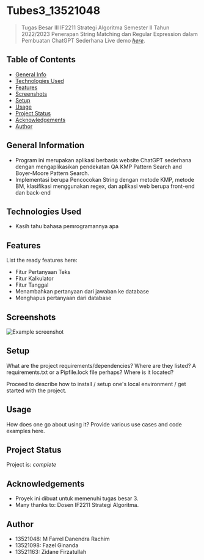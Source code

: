 
# Tubes3_13521048
> Tugas Besar III IF2211 Strategi Algoritma Semester II Tahun 2022/2023 Penerapan String Matching dan Regular Expression dalam Pembuatan ChatGPT Sederhana
> Live demo [_here_](https://www.example.com). <!-- If you have the project hosted somewhere, include the link here. -->

## Table of Contents
* [General Info](#general-information)
* [Technologies Used](#technologies-used)
* [Features](#features)
* [Screenshots](#screenshots)
* [Setup](#setup)
* [Usage](#usage)
* [Project Status](#project-status)
* [Acknowledgements](#acknowledgements)
* [Author](#author)
<!-- * [License](#license) -->


## General Information
- Program ini merupakan aplikasi berbasis website ChatGPT sederhana dengan mengaplikasikan pendekatan QA KMP Pattern Search and Boyer-Moore Pattern Search.
- Implementasi berupa Pencocokan String dengan metode KMP, metode BM, klasifikasi menggunakan regex, dan aplikasi web berupa front-end dan back-end
<!-- You don't have to answer all the questions - just the ones relevant to your project. -->


## Technologies Used
- Kasih tahu bahasa pemrogramannya apa


## Features
List the ready features here:
- Fitur Pertanyaan Teks 
- Fitur Kalkulator
- Fitur Tanggal
- Menambahkan pertanyaan dari jawaban ke database
- Menghapus pertanyaan dari database


## Screenshots
![Example screenshot](./img/screenshot.png)
<!-- If you have screenshots you'd like to share, include them here. -->


## Setup
What are the project requirements/dependencies? Where are they listed? A requirements.txt or a Pipfile.lock file perhaps? Where is it located?

Proceed to describe how to install / setup one's local environment / get started with the project.


## Usage
How does one go about using it?
Provide various use cases and code examples here.


## Project Status
Project is: _complete_


## Acknowledgements

- Proyek ini dibuat untuk memenuhi tugas besar 3.
- Many thanks to: Dosen IF2211 Strategi Algoritma.


## Author
- 13521048: M Farrel Danendra Rachim
- 13521098: Fazel Ginanda
- 13521163: Zidane Firzatullah


<!-- Optional -->
<!-- ## License -->
<!-- This project is open source and available under the [... License](). -->

<!-- You don't have to include all sections - just the one's relevant to your project -->
